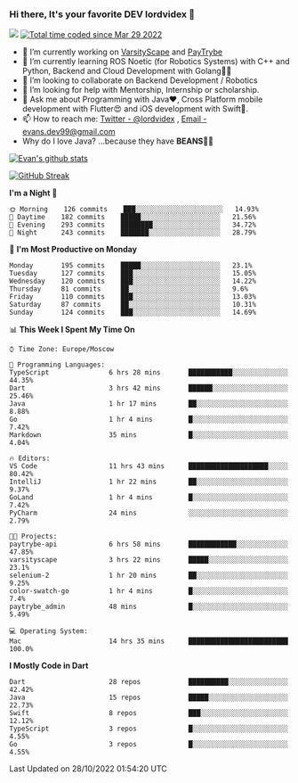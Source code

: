 ### Hi there, It's your favorite DEV lordvidex 👋
<img src="https://komarev.com/ghpvc/?username=lordvidex&label=Views&color=blue&style=plastic" /> <a href="https://wakatime.com/@0e56db35-d16b-410a-acc0-4085055304bf"><img src="https://wakatime.com/badge/user/0e56db35-d16b-410a-acc0-4085055304bf.svg" alt="Total time coded since Mar 29 2022" /></a>

- 🔭 I’m currently working on [VarsityScape](https://varsityscape.com) and [PayTrybe](https://www.paytrybe.com)
- 🌱 I’m currently learning ROS Noetic (for Robotics Systems) with C++ and Python, Backend and Cloud Development with Golang🧙🏼
- 👯 I’m looking to collaborate on Backend Development / Robotics
- 🤔 I’m looking for help with Mentorship, Internship or scholarship.
- 💬 Ask me about Programming with Java❤️, Cross Platform mobile development with Flutter😍 and iOS development with Swift🚀.
- 📫 How to reach me: [Twitter - @lordvidex](https://twitter.com/lordvidex) , [Email - evans.dev99@gmail.com](mailto:evans.dev99@gmail.com?body=Hello%20Evans,)
- Why do I love Java? ...because they have **BEANS**🤤😋

<div>
<!-- <a href="https://github.com/lordvidex">
  <img src="https://github-readme-stats.vercel.app/api/top-langs/?username=lordvidex&theme=light" />
</a>    -->
<!-- [![Top Langs](https://github-readme-stats.vercel.app/api/top-langs/?username=lordvidex)](https://github.com/lordvidex/)  -->
<a href="https://github.com/lordvidex">
 <img src="https://github-readme-stats.vercel.app/api?username=lordvidex&show_icons=true&theme=light&line_height=27" alt="Evan's github stats"/>
</a>
</div>

[![GitHub Streak](https://github-readme-streak-stats.herokuapp.com?user=lordvidex&theme=github-dark&hide_border=true)](https://git.io/streak-stats)

<!--
  <a href="https://github.com/iampawan/FlutterExampleApps">
    <img align="center" src="https://github-readme-stats.vercel.app/api/pin/?username=iampawan&repo=FlutterExampleApps&theme=light" />

  </a>
  <a href="https://github.com/iampawan/VelocityX">
   <img align="center" src="https://github-readme-stats.vercel.app/api/pin/?username=iampawan&repo=VelocityX&theme=light" />
  </a>
-->
<!--START_SECTION:waka-->
**I'm a Night 🦉** 

```text
🌞 Morning    126 commits    ███░░░░░░░░░░░░░░░░░░░░░░   14.93% 
🌆 Daytime    182 commits    █████░░░░░░░░░░░░░░░░░░░░   21.56% 
🌃 Evening    293 commits    ████████░░░░░░░░░░░░░░░░░   34.72% 
🌙 Night      243 commits    ███████░░░░░░░░░░░░░░░░░░   28.79%

```
📅 **I'm Most Productive on Monday** 

```text
Monday       195 commits    █████░░░░░░░░░░░░░░░░░░░░   23.1% 
Tuesday      127 commits    ███░░░░░░░░░░░░░░░░░░░░░░   15.05% 
Wednesday    120 commits    ███░░░░░░░░░░░░░░░░░░░░░░   14.22% 
Thursday     81 commits     ██░░░░░░░░░░░░░░░░░░░░░░░   9.6% 
Friday       110 commits    ███░░░░░░░░░░░░░░░░░░░░░░   13.03% 
Saturday     87 commits     ██░░░░░░░░░░░░░░░░░░░░░░░   10.31% 
Sunday       124 commits    ███░░░░░░░░░░░░░░░░░░░░░░   14.69%

```


📊 **This Week I Spent My Time On** 

```text
⌚︎ Time Zone: Europe/Moscow

💬 Programming Languages: 
TypeScript               6 hrs 28 mins       ███████████░░░░░░░░░░░░░░   44.35% 
Dart                     3 hrs 42 mins       ██████░░░░░░░░░░░░░░░░░░░   25.46% 
Java                     1 hr 17 mins        ██░░░░░░░░░░░░░░░░░░░░░░░   8.88% 
Go                       1 hr 4 mins         █░░░░░░░░░░░░░░░░░░░░░░░░   7.42% 
Markdown                 35 mins             █░░░░░░░░░░░░░░░░░░░░░░░░   4.04%

🔥 Editors: 
VS Code                  11 hrs 43 mins      ████████████████████░░░░░   80.42% 
IntelliJ                 1 hr 22 mins        ██░░░░░░░░░░░░░░░░░░░░░░░   9.37% 
GoLand                   1 hr 4 mins         █░░░░░░░░░░░░░░░░░░░░░░░░   7.42% 
PyCharm                  24 mins             ░░░░░░░░░░░░░░░░░░░░░░░░░   2.79%

🐱‍💻 Projects: 
paytrybe-api             6 hrs 58 mins       ████████████░░░░░░░░░░░░░   47.85% 
varsityscape             3 hrs 22 mins       █████░░░░░░░░░░░░░░░░░░░░   23.1% 
selenium-2               1 hr 20 mins        ██░░░░░░░░░░░░░░░░░░░░░░░   9.25% 
color-swatch-go          1 hr 4 mins         █░░░░░░░░░░░░░░░░░░░░░░░░   7.4% 
paytrybe_admin           48 mins             █░░░░░░░░░░░░░░░░░░░░░░░░   5.49%

💻 Operating System: 
Mac                      14 hrs 35 mins      █████████████████████████   100.0%

```

**I Mostly Code in Dart** 

```text
Dart                     28 repos            ██████████░░░░░░░░░░░░░░░   42.42% 
Java                     15 repos            █████░░░░░░░░░░░░░░░░░░░░   22.73% 
Swift                    8 repos             ███░░░░░░░░░░░░░░░░░░░░░░   12.12% 
TypeScript               3 repos             █░░░░░░░░░░░░░░░░░░░░░░░░   4.55% 
Go                       3 repos             █░░░░░░░░░░░░░░░░░░░░░░░░   4.55%

```



 Last Updated on 28/10/2022 01:54:20 UTC
<!--END_SECTION:waka-->
